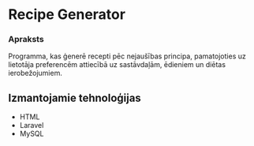 # Recipe Generator

### Apraksts
Programma, kas ģenerē recepti pēc nejaušības principa, pamatojoties uz lietotāja preferencēm attiecībā uz sastāvdaļām, ēdieniem un diētas ierobežojumiem.


##  Izmantojamie tehnoloģijas
- HTML
- Laravel
- MySQL

